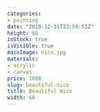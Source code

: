 ```yaml
---
categories:
- painting
date: "2019-12-31T23:59:53Z"
height: 80
inStock: true
isVisible: true
mainImage: nico.jpg
materials:
- acrylic
- canvas
price: 1600
slug: beautiful-nico
title: Beautiful Nico
width: 60
---
```


